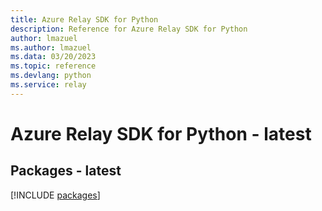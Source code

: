 ```yaml
---
title: Azure Relay SDK for Python
description: Reference for Azure Relay SDK for Python
author: lmazuel
ms.author: lmazuel
ms.data: 03/20/2023
ms.topic: reference
ms.devlang: python
ms.service: relay
---
```

# Azure Relay SDK for Python - latest
## Packages - latest
[!INCLUDE [packages](relay-index.md)]